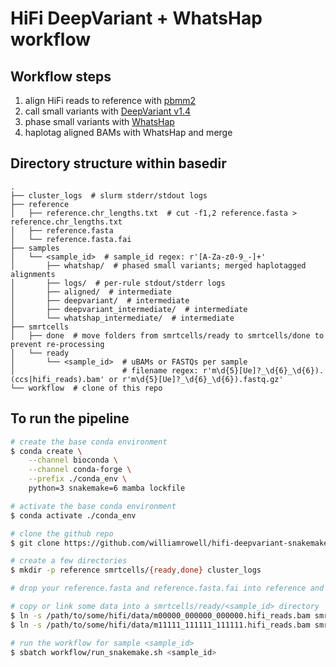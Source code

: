 # HiFi DeepVariant + WhatsHap workflow

## Workflow steps

1) align HiFi reads to reference with [pbmm2](https://github.com/PacificBiosciences/pbmm2)
2) call small variants with [DeepVariant v1.4](https://github.com/google/deepvariant)
3) phase small variants with [WhatsHap](https://github.com/whatshap/whatshap)
4) haplotag aligned BAMs with WhatsHap and merge

## Directory structure within basedir

```text
.
├── cluster_logs  # slurm stderr/stdout logs
├── reference
│   ├── reference.chr_lengths.txt  # cut -f1,2 reference.fasta > reference.chr_lengths.txt
│   ├── reference.fasta
│   └── reference.fasta.fai
├── samples
│   └── <sample_id>  # sample_id regex: r'[A-Za-z0-9_-]+'
│       ├── whatshap/  # phased small variants; merged haplotagged alignments
│       ├── logs/  # per-rule stdout/stderr logs
│       ├── aligned/  # intermediate
│       ├── deepvariant/  # intermediate
│       ├── deepvariant_intermediate/  # intermediate
│       └── whatshap_intermediate/  # intermediate
├── smrtcells
│   ├── done  # move folders from smrtcells/ready to smrtcells/done to prevent re-processing
│   └── ready
│       └── <sample_id>  # uBAMs or FASTQs per sample
│                        # filename regex: r'm\d{5}[Ue]?_\d{6}_\d{6}).(ccs|hifi_reads).bam' or r'm\d{5}[Ue]?_\d{6}_\d{6}).fastq.gz'
└── workflow  # clone of this repo
```

## To run the pipeline

```bash
# create the base conda environment
$ conda create \
    --channel bioconda \
    --channel conda-forge \
    --prefix ./conda_env \
    python=3 snakemake=6 mamba lockfile

# activate the base conda environment
$ conda activate ./conda_env

# clone the github repo
$ git clone https://github.com/williamrowell/hifi-deepvariant-snakemake.git workflow

# create a few directories
$ mkdir -p reference smrtcells/{ready,done} cluster_logs

# drop your reference.fasta and reference.fasta.fai into reference and adjust the path in workflow/config.yaml

# copy or link some data into a smrtcells/ready/<sample_id> directory
$ ln -s /path/to/some/hifi/data/m00000_000000_000000.hifi_reads.bam smrtcells/ready/<sample_id>/m00000_000000_000000.hifi_reads.bam
$ ln -s /path/to/some/hifi/data/m11111_111111_111111.hifi_reads.bam smrtcells/ready/<sample_id>/m11111_111111_111111.hifi_reads.bam

# run the workflow for sample <sample_id>
$ sbatch workflow/run_snakemake.sh <sample_id>
```

